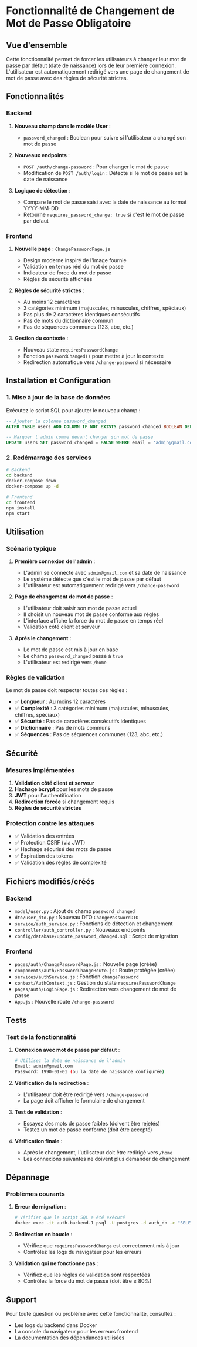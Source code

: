 # Fonctionnalité de Changement de Mot de Passe Obligatoire

## Vue d'ensemble

Cette fonctionnalité permet de forcer les utilisateurs à changer leur mot de passe par défaut (date de naissance) lors de leur première connexion. L'utilisateur est automatiquement redirigé vers une page de changement de mot de passe avec des règles de sécurité strictes.

## Fonctionnalités

### Backend

1. **Nouveau champ dans le modèle User** :
   - `password_changed` : Boolean pour suivre si l'utilisateur a changé son mot de passe

2. **Nouveaux endpoints** :
   - `POST /auth/change-password` : Pour changer le mot de passe
   - Modification de `POST /auth/login` : Détecte si le mot de passe est la date de naissance

3. **Logique de détection** :
   - Compare le mot de passe saisi avec la date de naissance au format YYYY-MM-DD
   - Retourne `requires_password_change: true` si c'est le mot de passe par défaut

### Frontend

1. **Nouvelle page** : `ChangePasswordPage.js`
   - Design moderne inspiré de l'image fournie
   - Validation en temps réel du mot de passe
   - Indicateur de force du mot de passe
   - Règles de sécurité affichées

2. **Règles de sécurité strictes** :
   - Au moins 12 caractères
   - 3 catégories minimum (majuscules, minuscules, chiffres, spéciaux)
   - Pas plus de 2 caractères identiques consécutifs
   - Pas de mots du dictionnaire commun
   - Pas de séquences communes (123, abc, etc.)

3. **Gestion du contexte** :
   - Nouveau state `requiresPasswordChange`
   - Fonction `passwordChanged()` pour mettre à jour le contexte
   - Redirection automatique vers `/change-password` si nécessaire

## Installation et Configuration

### 1. Mise à jour de la base de données

Exécutez le script SQL pour ajouter le nouveau champ :

```sql
-- Ajouter la colonne password_changed
ALTER TABLE users ADD COLUMN IF NOT EXISTS password_changed BOOLEAN DEFAULT FALSE;

-- Marquer l'admin comme devant changer son mot de passe
UPDATE users SET password_changed = FALSE WHERE email = 'admin@gmail.com';
```

### 2. Redémarrage des services

```bash
# Backend
cd backend
docker-compose down
docker-compose up -d

# Frontend
cd frontend
npm install
npm start
```

## Utilisation

### Scénario typique

1. **Première connexion de l'admin** :
   - L'admin se connecte avec `admin@gmail.com` et sa date de naissance
   - Le système détecte que c'est le mot de passe par défaut
   - L'utilisateur est automatiquement redirigé vers `/change-password`

2. **Page de changement de mot de passe** :
   - L'utilisateur doit saisir son mot de passe actuel
   - Il choisit un nouveau mot de passe conforme aux règles
   - L'interface affiche la force du mot de passe en temps réel
   - Validation côté client et serveur

3. **Après le changement** :
   - Le mot de passe est mis à jour en base
   - Le champ `password_changed` passe à `true`
   - L'utilisateur est redirigé vers `/home`

### Règles de validation

Le mot de passe doit respecter toutes ces règles :

- ✅ **Longueur** : Au moins 12 caractères
- ✅ **Complexité** : 3 catégories minimum (majuscules, minuscules, chiffres, spéciaux)
- ✅ **Sécurité** : Pas de caractères consécutifs identiques
- ✅ **Dictionnaire** : Pas de mots communs
- ✅ **Séquences** : Pas de séquences communes (123, abc, etc.)

## Sécurité

### Mesures implémentées

1. **Validation côté client et serveur**
2. **Hachage bcrypt** pour les mots de passe
3. **JWT** pour l'authentification
4. **Redirection forcée** si changement requis
5. **Règles de sécurité strictes**

### Protection contre les attaques

- ✅ Validation des entrées
- ✅ Protection CSRF (via JWT)
- ✅ Hachage sécurisé des mots de passe
- ✅ Expiration des tokens
- ✅ Validation des règles de complexité

## Fichiers modifiés/créés

### Backend
- `model/user.py` : Ajout du champ `password_changed`
- `dto/user_dto.py` : Nouveau DTO `ChangePasswordDTO`
- `service/auth_service.py` : Fonctions de détection et changement
- `controller/auth_controller.py` : Nouveaux endpoints
- `config/database/update_password_changed.sql` : Script de migration

### Frontend
- `pages/auth/ChangePasswordPage.js` : Nouvelle page (créée)
- `components/auth/PasswordChangeRoute.js` : Route protégée (créée)
- `services/authService.js` : Fonction `changePassword`
- `context/AuthContext.js` : Gestion du state `requiresPasswordChange`
- `pages/auth/LoginPage.js` : Redirection vers changement de mot de passe
- `App.js` : Nouvelle route `/change-password`

## Tests

### Test de la fonctionnalité

1. **Connexion avec mot de passe par défaut** :
   ```bash
   # Utilisez la date de naissance de l'admin
   Email: admin@gmail.com
   Password: 1990-01-01 (ou la date de naissance configurée)
   ```

2. **Vérification de la redirection** :
   - L'utilisateur doit être redirigé vers `/change-password`
   - La page doit afficher le formulaire de changement

3. **Test de validation** :
   - Essayez des mots de passe faibles (doivent être rejetés)
   - Testez un mot de passe conforme (doit être accepté)

4. **Vérification finale** :
   - Après le changement, l'utilisateur doit être redirigé vers `/home`
   - Les connexions suivantes ne doivent plus demander de changement

## Dépannage

### Problèmes courants

1. **Erreur de migration** :
   ```bash
   # Vérifiez que le script SQL a été exécuté
   docker exec -it auth-backend-1 psql -U postgres -d auth_db -c "SELECT column_name FROM information_schema.columns WHERE table_name = 'users';"
   ```

2. **Redirection en boucle** :
   - Vérifiez que `requiresPasswordChange` est correctement mis à jour
   - Contrôlez les logs du navigateur pour les erreurs

3. **Validation qui ne fonctionne pas** :
   - Vérifiez que les règles de validation sont respectées
   - Contrôlez la force du mot de passe (doit être ≥ 80%)

## Support

Pour toute question ou problème avec cette fonctionnalité, consultez :
- Les logs du backend dans Docker
- La console du navigateur pour les erreurs frontend
- La documentation des dépendances utilisées 